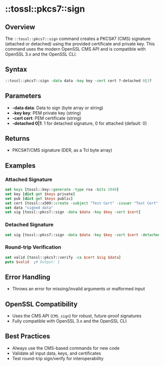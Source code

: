 # ::tossl::pkcs7::sign

## Overview

The `::tossl::pkcs7::sign` command creates a PKCS#7 (CMS) signature (attached or detached) using the provided certificate and private key. This command uses the modern OpenSSL CMS API and is compatible with OpenSSL 3.x and the OpenSSL CLI.

## Syntax

```tcl
::tossl::pkcs7::sign -data data -key key -cert cert ?-detached 0|1?
```

## Parameters

- **-data data**: Data to sign (byte array or string)
- **-key key**: PEM private key (string)
- **-cert cert**: PEM certificate (string)
- **-detached 0|1**: 1 for detached signature, 0 for attached (default: 0)

## Returns

- PKCS#7/CMS signature (DER, as a Tcl byte array)

## Examples

### Attached Signature

```tcl
set keys [tossl::key::generate -type rsa -bits 2048]
set key [dict get $keys private]
set pub [dict get $keys public]
set cert [tossl::x509::create -subject "Test Cert" -issuer "Test Cert" -pubkey $pub -privkey $key -days 365]
set data "signed data"
set sig [tossl::pkcs7::sign -data $data -key $key -cert $cert]
```

### Detached Signature

```tcl
set sig [tossl::pkcs7::sign -data $data -key $key -cert $cert -detached 1]
```

### Round-trip Verification

```tcl
set valid [tossl::pkcs7::verify -ca $cert $sig $data]
puts $valid  ;# Output: 1
```

## Error Handling

- Throws an error for missing/invalid arguments or malformed input

## OpenSSL Compatibility

- Uses the CMS API (`CMS_sign`) for robust, future-proof signatures
- Fully compatible with OpenSSL 3.x and the OpenSSL CLI

## Best Practices

- Always use the CMS-based commands for new code
- Validate all input data, keys, and certificates
- Test round-trip sign/verify for interoperability 